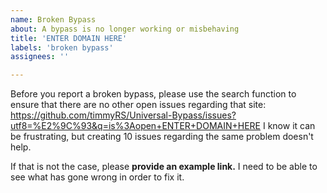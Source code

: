 ```yaml
---
name: Broken Bypass
about: A bypass is no longer working or misbehaving
title: 'ENTER DOMAIN HERE'
labels: 'broken bypass'
assignees: ''

---
```


Before you report a broken bypass, please use the search function to ensure that there are no other open issues regarding that site: https://github.com/timmyRS/Universal-Bypass/issues?utf8=%E2%9C%93&q=is%3Aopen+ENTER+DOMAIN+HERE
I know it can be frustrating, but creating 10 issues regarding the same problem doesn't help.

If that is not the case, please **provide an example link.** I need to be able to see what has gone wrong in order to fix it.
